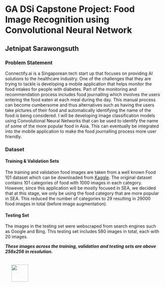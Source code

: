 # GA DSi Capstone Project: Food Image Recognition using Convolutional Neural Network
## Jetnipat Sarawongsuth 
### Problem Statement

Connectify.ai is a Singaporean tech start up that focuses on providing AI solutions to the healthcare industry. One of the challenges that they are trying to tackle is developing a mobile application that helps monitor the food intakes for people with diabetes. Part of the monitoring and recommendation process includes food journalling which involves the users entering the food eaten at each meal during the day. This manual process can become cumbersome and thus alternatives such as having the users take pictures of their food and automatically identifying the name of the food is being considered. I will be developing image classification models using Convolutional Neural Networks that can be used to identify the name of some of the more popular food in Asia. This can eventually be integrated into the mobile application to make the food journalling process more user friendly.


### Dataset
#### Training & Validation Sets
The training and validation food images are taken from a well known Food 101 dataset which can be downloaded from [Kaggle](https://www.kaggle.com/dansbecker/food-101). The original dataset contains 101 categories of food with 1000 images in each category. However, since this application will be mostly focused in SEA, we decided that at this stage, we only be using the food category that are more popular in SEA. This reduced the number of categories to 29 resulting in 29000 food images in total (before image augmentation).

#### Testing Set
The images in the testing set were webscraped from search engines such as Google and Bing. This testing set includes 580 images in total, each with 20 images.


***These images across the training, validation and testing sets are above 256x256 in resolution.***

<img src="https://github.com/bosssarawongsuth/cnn_food_classification/blob/main/images/images.PNG?raw=true" style="float: left; margin: 20px; height: 55px">
